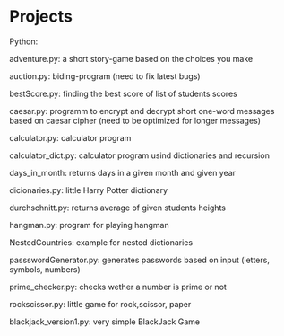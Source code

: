 # Projects

Python:

adventure.py: a short story-game based on the choices you make

auction.py: biding-program (need to fix latest bugs)

bestScore.py: finding the best score of list of students scores

caesar.py: programm to encrypt and decrypt short one-word messages based on caesar cipher (need to be optimized for longer messages)

calculator.py: calculator program 

calculator_dict.py: calculator program usind dictionaries and recursion

days_in_month: returns days in a given month and given year

dicionaries.py: little Harry Potter dictionary

durchschnitt.py: returns average of given students heights

hangman.py: program for playing hangman

NestedCountries: example for nested dictionaries

passswordGenerator.py: generates passwords based on input (letters, symbols, numbers)

prime_checker.py: checks wether a number is prime or not

rockscissor.py: little game for rock,scissor, paper

blackjack_version1.py: very simple BlackJack Game
